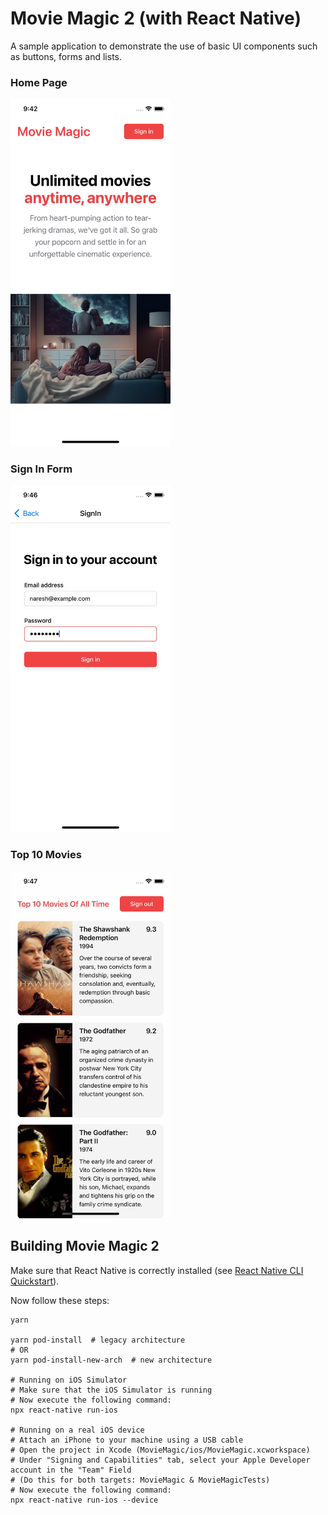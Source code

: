 # Movie Magic 2 (with React Native)

A sample application to demonstrate the use of basic UI components such as
buttons, forms and lists.

### Home Page

<img src="docs/home.jpg" alt="Home Page" width="256" />

### Sign In Form

<img src="docs/signin.jpg" alt="Sign In Form" width="256" />

### Top 10 Movies

<img src="docs/top-10-movies.jpg" alt="Top 10 Movies" width="256" />

## Building Movie Magic 2

Make sure that React Native is correctly installed (see
[React Native CLI Quickstart](https://reactnative.dev/docs/environment-setup)).

Now follow these steps:

```shell
yarn

yarn pod-install  # legacy architecture
# OR
yarn pod-install-new-arch  # new architecture

# Running on iOS Simulator
# Make sure that the iOS Simulator is running
# Now execute the following command:
npx react-native run-ios

# Running on a real iOS device
# Attach an iPhone to your machine using a USB cable
# Open the project in Xcode (MovieMagic/ios/MovieMagic.xcworkspace)
# Under "Signing and Capabilities" tab, select your Apple Developer account in the "Team" Field
# (Do this for both targets: MovieMagic & MovieMagicTests)
# Now execute the following command:
npx react-native run-ios --device
```

